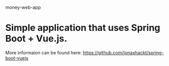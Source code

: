 money-web-app

# Simple application that uses Spring Boot + Vue.js.

More informaion can be found here:
https://github.com/jonashackt/spring-boot-vuejs
